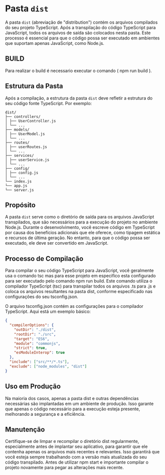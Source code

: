 # Pasta `dist`

A pasta `dist` (abreviação de "distribution") contém os arquivos compilados do seu projeto TypeScript. Após a transpilação do código TypeScript para JavaScript, todos os arquivos de saída são colocados nesta pasta. Este processo é essencial para que o código possa ser executado em ambientes que suportam apenas JavaScript, como Node.js.

## BUILD
Para realizar o build é necessario executar o comando ( npm run build ).

## Estrutura da Pasta

Após a compilação, a estrutura da pasta `dist` deve refletir a estrutura do seu código fonte TypeScript. Por exemplo:
```
dist/
├── controllers/
│ ├── UserController.js
│ └── ...
├── models/
│ ├── UserModel.js
│ └── ...
├── routes/
│ ├── userRoutes.js
│ └── ...
├── services/
│ ├── userService.js
│ └── ...
├── config/
│ ├── config.js
│ └── ...
└── index.js
└── app.js
└── server.js
```
## Propósito

A pasta `dist` serve como o diretório de saída para os arquivos JavaScript transpilados, que são necessários para a execução do projeto no ambiente Node.js. Durante o desenvolvimento, você escreve código em TypeScript por causa dos benefícios adicionais que ele oferece, como tipagem estática e recursos de última geração. No entanto, para que o código possa ser executado, ele deve ser convertido em JavaScript.

## Processo de Compilação

Para compilar o seu código TypeScript para JavaScript, você geralmente usa o comando tsc mas para esse projeto em especifico esta configurado para ser executado pelo comando npm run build.
Este comando utiliza o compilador TypeScript (tsc) para transpilar todos os arquivos .ts para .js e coloca os arquivos resultantes na pasta dist, conforme especificado nas configurações do seu tsconfig.json.

O arquivo tsconfig.json contém as configurações para o compilador TypeScript. Aqui está um exemplo básico:
```json
{
  "compilerOptions": {
    "outDir": "./dist",
    "rootDir": "./src",
    "target": "ES6",
    "module": "commonjs",
    "strict": true,
    "esModuleInterop": true
  },
  "include": ["src/**/*.ts"],
  "exclude": ["node_modules", "dist"]
}
```

## Uso em Produção

Na maioria dos casos, apenas a pasta dist e outras dependências necessárias são implantadas em um ambiente de produção. Isso garante que apenas o código necessário para a execução esteja presente, melhorando a segurança e a eficiência.

## Manutenção

Certifique-se de limpar e recompilar o diretório dist regularmente, especialmente antes de implantar seu aplicativo, para garantir que ele contenha apenas os arquivos mais recentes e relevantes. Isso garantirá que você esteja sempre trabalhando com a versão mais atualizada do seu código transpilado. Antes de utilizar npm start e importante compilar o projeto novamente para pegar as alterações mais recente.